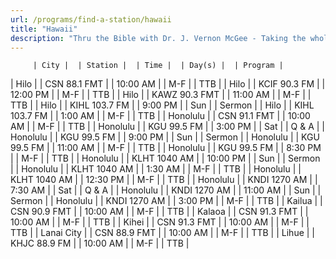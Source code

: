 ```yaml
---
url: /programs/find-a-station/hawaii
title: "Hawaii"
description: "Thru the Bible with Dr. J. Vernon McGee - Taking the whole Word to the whole world"
---
```





         | City |  | Station |  | Time |  | Day(s) |  | Program |
| Hilo |  | CSN 88.1 FMT |  | 10:00 AM |  | M-F |  | TTB |
| Hilo |  | KCIF 90.3 FM |  | 12:00 PM |  | M-F |  | TTB |
| Hilo  |  | KAWZ 90.3 FMT  |  | 11:00 AM  |  | M-F  |  | TTB  |
| Hilo |  | KIHL 103.7 FM |  | 9:00 PM |  | Sun |  | Sermon |
| Hilo |  | KIHL 103.7 FM |  | 1:00 AM |  | M-F |  | TTB |
| Honolulu |  | CSN 91.1 FMT |  | 10:00 AM |  | M-F |  | TTB |
| Honolulu |  | KGU 99.5 FM |  | 3:00 PM |  | Sat |  | Q & A |
| Honolulu |  | KGU 99.5 FM |  | 9:00 PM |  | Sun |  | Sermon |
| Honolulu |  | KGU 99.5 FM |  | 11:00 AM |  | M-F |  | TTB |
| Honolulu |  | KGU 99.5 FM |  | 8:30 PM |  | M-F |  | TTB |
| Honolulu |  | KLHT 1040 AM |  | 10:00 PM |  | Sun |  | Sermon |
| Honolulu |  | KLHT 1040 AM |  | 1:30 AM |  | M-F |  | TTB |
| Honolulu |  | KLHT 1040 AM |  | 12:30 PM |  | M-F |  | TTB |
| Honolulu |  | KNDI 1270 AM |  | 7:30 AM |  | Sat |  | Q & A |
| Honolulu |  | KNDI 1270 AM |  | 11:00 AM |  | Sun |  | Sermon |
| Honolulu |  | KNDI 1270 AM |  | 3:00 PM |  | M-F |  | TTB |
| Kailua |  | CSN 90.9 FMT |  | 10:00 AM |  | M-F |  | TTB |
| Kalaoa |  | CSN 91.3 FMT |  | 10:00 AM |  | M-F |  | TTB |
| Kihei |  | CSN 91.3 FMT |  | 10:00 AM |  | M-F |  | TTB |
| Lanai City |  | CSN 88.9 FMT |  | 10:00 AM |  | M-F |  | TTB |
| Lihue |  | KHJC 88.9 FM |  | 10:00 AM |  | M-F |  | TTB |

  

  





